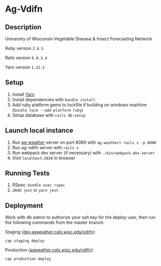 # Ag-Vdifn

## Description
University of Wisconsin Vegetable Disease & Insect Forecasting Network

Ruby version `2.6.5`

Rails version `6.0.3.4`

Yarn version `1.22.5`

## Setup
1. Install [Yarn](https://classic.yarnpkg.com/en/)
2. Install dependencies with `bundle install`
3. Add ruby platform gems to lockfile if building on windows machine (`bundle lock --add-platform ruby`)
4. Setup database with `rails db:setup`

## Launch local instance
1. Run [ag-weather](https://github.com/adorableio/ag-weather) server on port 8080 with `ag-weather> rails s -p 8080`
2. Run ag-vdifn server with `rails s`
3. Run webpack dev server (if necessary) with `./bin/webpack-dev-server`
4. Visit `localhost:3030` in browser

## Running Tests
1. RSpec: `bundle exec rspec`
2. Jest: `jest` or `yarn jest`

## Deployment
Work with db admin to authorize your ssh key for the deploy user, then run the following commands from the master branch:

Staging ([dev.agweather.cals.wisc.edu/vdifn](https://dev.agweather.cals.wisc.edu/vdifn)):
```
cap staging deploy
```

Production ([agweather.cals.wisc.edu/vdifn](https://agweather.cals.wisc.edu/vdifn)):
```
cap production deploy
```
